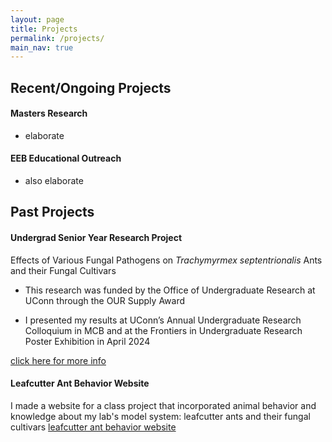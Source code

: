 ```yaml
---
layout: page
title: Projects
permalink: /projects/
main_nav: true
---
```


## Recent/Ongoing Projects
#### Masters Research
- elaborate

#### EEB Educational Outreach 
- also elaborate

## Past Projects
#### Undergrad Senior Year Research Project
Effects of Various Fungal Pathogens on _Trachymyrmex septentrionalis_ Ants and their Fungal Cultivars

- This research was funded by the Office of Undergraduate Research at UConn through the OUR Supply Award

- I presented my results at UConn’s Annual Undergraduate Research Colloquium in MCB and at the Frontiers in Undergraduate Research Poster Exhibition in April 2024

[click here for more info](/undergrad-research-project/)


#### Leafcutter Ant Behavior Website
I made a website for a class project that incorporated animal behavior and knowledge about my lab's model system: leafcutter ants and their fungal cultivars
[leafcutter ant behavior website](https://caprinalpugliese.wixsite.com/leafcutter-ants)